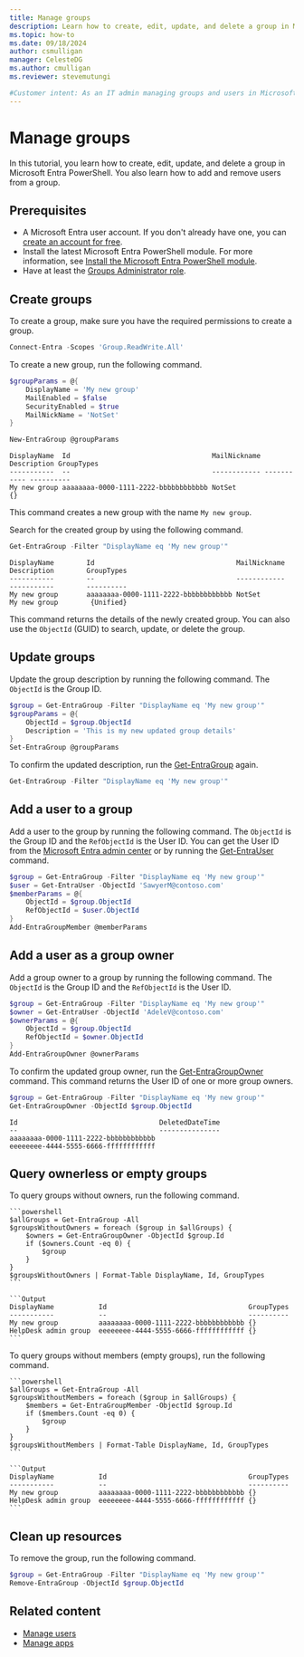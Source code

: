 ```yaml
---
title: Manage groups
description: Learn how to create, edit, update, and delete a group in Microsoft Entra PowerShell.
ms.topic: how-to
ms.date: 09/18/2024
author: csmulligan
manager: CelesteDG
ms.author: cmulligan
ms.reviewer: stevemutungi

#Customer intent: As an IT admin managing groups and users in Microsoft Entra ID, I want to learn hot to create, edit and update a group in Microsoft Entra PowerShell so that I can automate group management tasks.
---
```


# Manage groups

In this tutorial, you learn how to create, edit, update, and delete a group in Microsoft Entra PowerShell. You also learn how to add and remove users from a group.

## Prerequisites

- A Microsoft Entra user account. If you don't already have one, you can [create an account for free](https://azure.microsoft.com/free/?WT.mc_id=A261C142F).
- Install the latest Microsoft Entra PowerShell module. For more information, see [Install the Microsoft Entra PowerShell module](installation.md).
- Have at least the [Groups Administrator role](/entra/identity/role-based-access-control/permissions-reference#groups-administrator).

## Create groups

To create a group, make sure you have the required permissions to create a group.

```powershell
Connect-Entra -Scopes 'Group.ReadWrite.All' 
```

To create a new group, run the following command.

```powershell
$groupParams = @{
    DisplayName = 'My new group'
    MailEnabled = $false
    SecurityEnabled = $true
    MailNickName = 'NotSet'
}

New-EntraGroup @groupParams
```

```Output
DisplayName  Id                                   MailNickname Description GroupTypes
-----------  --                                   ------------ ----------- ----------
My new group aaaaaaaa-0000-1111-2222-bbbbbbbbbbbb NotSet                   {}
```

This command creates a new group with the name `My new group`.

Search for the created group by using the following command.

```powershell
Get-EntraGroup -Filter "DisplayName eq 'My new group'"
```

```Output
DisplayName        Id                                   MailNickname     Description        GroupTypes
-----------        --                                   ------------     -----------        ----------
My new group       aaaaaaaa-0000-1111-2222-bbbbbbbbbbbb NotSet       My new group        {Unified}
```

This command returns the details of the newly created group. You can also use the `ObjectId` (GUID) to search, update, or delete the group.

## Update groups

Update the group description by running the following command. The `ObjectId` is the Group ID.

```powershell
$group = Get-EntraGroup -Filter "DisplayName eq 'My new group'"
$groupParams = @{
    ObjectId = $group.ObjectId
    Description = 'This is my new updated group details'
}
Set-EntraGroup @groupParams
```

To confirm the updated description, run the [Get-EntraGroup](/powershell/module/microsoft.graph.entra/get-entragroup) again.

```powershell
Get-EntraGroup -Filter "DisplayName eq 'My new group'"  
```

## Add a user to a group

Add a user to the group by running the following command. The `ObjectId` is the Group ID and the `RefObjectId` is the User ID. You can get the User ID from the [Microsoft Entra admin center](https://entra.microsoft.com/) or by running the [Get-EntraUser](/powershell/module/microsoft.graph.entra/get-entrauser) command.

```powershell
$group = Get-EntraGroup -Filter "DisplayName eq 'My new group'"
$user = Get-EntraUser -ObjectId 'SawyerM@contoso.com'
$memberParams = @{
    ObjectId = $group.ObjectId
    RefObjectId = $user.ObjectId
}
Add-EntraGroupMember @memberParams
```

## Add a user as a group owner

Add a group owner to a group by running the following command. The `ObjectId` is the Group ID and the `RefObjectId` is the User ID.

```powershell
$group = Get-EntraGroup -Filter "DisplayName eq 'My new group'"
$owner = Get-EntraUser -ObjectId 'AdeleV@contoso.com'
$ownerParams = @{
    ObjectId = $group.ObjectId
    RefObjectId = $owner.ObjectId
}
Add-EntraGroupOwner @ownerParams
```

To confirm the updated group owner, run the [Get-EntraGroupOwner](/powershell/module/microsoft.graph.entra/get-entragroupowner) command. This command returns the User ID of one or more group owners.

```powershell
$group = Get-EntraGroup -Filter "DisplayName eq 'My new group'"
Get-EntraGroupOwner -ObjectId $group.ObjectId
```

```Output
Id                                   DeletedDateTime
--                                   ---------------
aaaaaaaa-0000-1111-2222-bbbbbbbbbbbb
eeeeeeee-4444-5555-6666-ffffffffffff
```

## Query ownerless or empty groups

To query groups without owners, run the following command.

    ```powershell
    $allGroups = Get-EntraGroup -All
    $groupsWithoutOwners = foreach ($group in $allGroups) {
        $owners = Get-EntraGroupOwner -ObjectId $group.Id
        if ($owners.Count -eq 0) {
            $group
        }
    }
    $groupsWithoutOwners | Format-Table DisplayName, Id, GroupTypes
    ```

    ```Output
    DisplayName           Id                                   GroupTypes
    -----------           --                                   ----------
    My new group          aaaaaaaa-0000-1111-2222-bbbbbbbbbbbb {}
    HelpDesk admin group  eeeeeeee-4444-5555-6666-ffffffffffff {}
    ```

To query groups without members (empty groups), run the following command.

    ```powershell
    $allGroups = Get-EntraGroup -All
    $groupsWithoutMembers = foreach ($group in $allGroups) {
        $members = Get-EntraGroupMember -ObjectId $group.Id
        if ($members.Count -eq 0) {
            $group
        }
    }
    $groupsWithoutMembers | Format-Table DisplayName, Id, GroupTypes
    ```

    ```Output
    DisplayName           Id                                   GroupTypes
    -----------           --                                   ----------
    My new group          aaaaaaaa-0000-1111-2222-bbbbbbbbbbbb {}
    HelpDesk admin group  eeeeeeee-4444-5555-6666-ffffffffffff {}
    ```

## Clean up resources

To remove the group, run the following command.

```powershell
$group = Get-EntraGroup -Filter "DisplayName eq 'My new group'"
Remove-EntraGroup -ObjectId $group.ObjectId
```

## Related content

- [Manage users](manage-user.md)
- [Manage apps](manage-apps.md)
